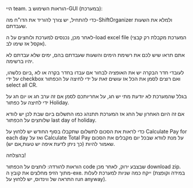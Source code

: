 היי team. 
הוראות השימוש ב-GUI (במערכת):

כדי להתחיל, יש צורך להוריד את הדו"ח מה-ShiftOrganizer ולמלא את השעות שעבדתם.

לאחר מכן, נכנסים למערכת ולוחצים על ה-load excel file (המערכת מקבלת רק קבצי אקסל אז שימו לב).

אתם תראו שיש לכם את רשימת הימים והשעות שעבדתם בהם, ימים שלא עבדתם לא יהיו ברשימה.

לעובדי חדר הבקרה יש את האופציה לבחור אם עבדו בחדר בקרה או לא ,ביום כלשהו, על ידי checkbox ואם רוצים לסמן את הכל אז עושים זאת על ידי לחיצה על הכפתור select all CR.

בגלל שהמערכת לא יודעת מתי יש חג, על אחריותכם לסמן אם זה ערב חג או יום חג על ידי לחיצה על כפתור Holiday.

אם זה היום האחרון של החג אז המערכת תתנהג כמו התשלום ביום שבת לכן יש לוודא שלוחצים על הכפתור last day of holiday.


כדי לראות את הסכום לתשלום שתקבלו בסוף החודש יש ללחוץ על Calculate Pay for each day ואז על Calculate Total Pay על מנת לוודא שבכל יום מקבלים את הסכום שאמור להיות (כך ניתן לדעת איפה יש טעות,אם יש).

בהצלחה! 


הוראות להורדה: 
לוחצים על הכפתור code שבצבע ירוק, לאחר מכן download zip. מתוך הזיפ מחלצים את קובץ ה-exe. ייקח כמה שניות למערכת לעלות (במידה וקופצת התראה של ווינדוס, יש ללחוץ על run anyway).



